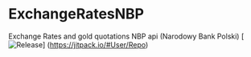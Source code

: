 # ExchangeRatesNBP
Exchange Rates and gold quotations NBP api (Narodowy Bank Polski)
[![Release](https://jitpack.io/v/User/Repo.svg)]
(https://jitpack.io/#User/Repo)
